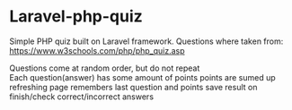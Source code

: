 # Laravel-php-quiz

Simple PHP quiz built on Laravel framework. Questions where taken from: https://www.w3schools.com/php/php_quiz.asp

Questions come at random order, but do not repeat\
Each question(answer) has some amount of points 
points are sumed up
refreshing page remembers last question and points
save result on finish/check correct/incorrect answers

